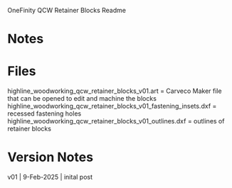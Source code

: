 OneFinity QCW Retainer Blocks Readme

# Notes

# Files

highline_woodworking_qcw_retainer_blocks_v01.art = Carveco Maker file that can be opened to edit and machine the blocks
highline_woodworking_qcw_retainer_blocks_v01_fastening_insets.dxf = recessed fastening holes
highline_woodworking_qcw_retainer_blocks_v01_outlines.dxf = outlines of retainer blocks

# Version Notes

v01 | 9-Feb-2025 | inital post






